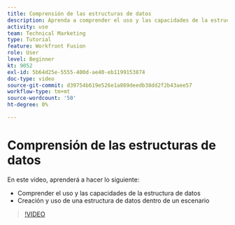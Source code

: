 ```yaml
---
title: Comprensión de las estructuras de datos
description: Aprenda a comprender el uso y las capacidades de la estructura de datos, y a crear y utilizar una estructura de datos dentro de un escenario, todo en [!DNL Adobe Workfront Fusion].
activity: use
team: Technical Marketing
type: Tutorial
feature: Workfront Fusion
role: User
level: Beginner
kt: 9052
exl-id: 5b64d25e-5555-400d-ae40-eb1199153874
doc-type: video
source-git-commit: d39754b619e526e1a869deedb38dd2f2b43aee57
workflow-type: tm+mt
source-wordcount: '50'
ht-degree: 0%

---
```


# Comprensión de las estructuras de datos

En este vídeo, aprenderá a hacer lo siguiente:

* Comprender el uso y las capacidades de la estructura de datos
* Creación y uso de una estructura de datos dentro de un escenario

>[!VIDEO](https://video.tv.adobe.com/v/335293/?quality=12)
